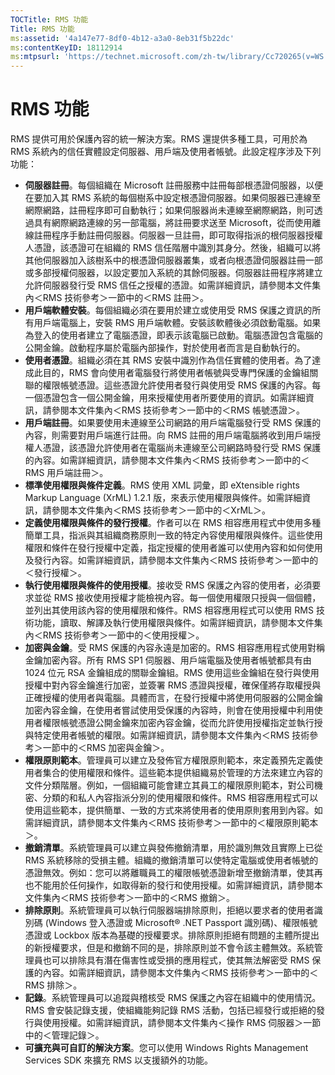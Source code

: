 ```yaml
---
TOCTitle: RMS 功能
Title: RMS 功能
ms:assetid: '4a147e77-8df0-4b12-a3a0-8eb31f5b22dc'
ms:contentKeyID: 18112914
ms:mtpsurl: 'https://technet.microsoft.com/zh-tw/library/Cc720265(v=WS.10)'
---
```


RMS 功能
========

RMS 提供可用於保護內容的統一解決方案。RMS 還提供多種工具，可用於為 RMS 系統內的信任實體設定伺服器、用戶端及使用者帳號。此設定程序涉及下列功能：

-   **伺服器註冊**。每個組織在 Microsoft 註冊服務中註冊每部根憑證伺服器，以便在要加入其 RMS 系統的每個樹系中設定根憑證伺服器。如果伺服器已連線至網際網路，註冊程序即可自動執行；如果伺服器尚未連線至網際網路，則可透過具有網際網路連線的另一部電腦，將註冊要求送至 Microsoft，從而使用離線註冊程序手動註冊伺服器。伺服器一旦註冊，即可取得指派的根伺服器授權人憑證，該憑證可在組織的 RMS 信任階層中識別其身分。然後，組織可以將其他伺服器加入該樹系中的根憑證伺服器叢集，或者向根憑證伺服器註冊一部或多部授權伺服器，以設定要加入系統的其餘伺服器。伺服器註冊程序將建立允許伺服器發行受 RMS 信任之授權的憑證。如需詳細資訊，請參閱本文件集內＜RMS 技術參考＞一節中的＜RMS 註冊＞。
-   **用戶端軟體安裝**。每個組織必須在要用於建立或使用受 RMS 保護之資訊的所有用戶端電腦上，安裝 RMS 用戶端軟體。安裝該軟體後必須啟動電腦。如果為登入的使用者建立了電腦憑證，即表示該電腦已啟動。電腦憑證包含電腦的公開金鑰。啟動程序屬於電腦內部操作，對於使用者而言是自動執行的。
-   **使用者憑證**。組織必須在其 RMS 安裝中識別作為信任實體的使用者。為了達成此目的，RMS 會向使用者電腦發行將使用者帳號與受專門保護的金鑰組關聯的權限帳號憑證。這些憑證允許使用者發行與使用受 RMS 保護的內容。每一個憑證包含一個公開金鑰，用來授權使用者所要使用的資訊。如需詳細資訊，請參閱本文件集內＜RMS 技術參考＞一節中的＜RMS 帳號憑證＞。
-   **用戶端註冊**。如果要使用未連線至公司網路的用戶端電腦發行受 RMS 保護的內容，則需要對用戶端進行註冊。向 RMS 註冊的用戶端電腦將收到用戶端授權人憑證，該憑證允許使用者在電腦尚未連線至公司網路時發行受 RMS 保護的內容。如需詳細資訊，請參閱本文件集內＜RMS 技術參考＞一節中的＜RMS 用戶端註冊＞。
-   **標準使用權限與條件定義**。RMS 使用 XML 詞彙，即 eXtensible rights Markup Language (XrML) 1.2.1 版，來表示使用權限與條件。如需詳細資訊，請參閱本文件集內＜RMS 技術參考＞一節中的＜XrML＞。
-   **定義使用權限與條件的發行授權**。作者可以在 RMS 相容應用程式中使用多種簡單工具，指派與其組織商務原則一致的特定內容使用權限與條件。這些使用權限和條件在發行授權中定義，指定授權的使用者誰可以使用內容和如何使用及發行內容。如需詳細資訊，請參閱本文件集內＜RMS 技術參考＞一節中的＜發行授權＞。
-   **執行使用權限與條件的使用授權**。接收受 RMS 保護之內容的使用者，必須要求並從 RMS 接收使用授權才能檢視內容。每一個使用權限只授與一個個體，並列出其使用該內容的使用權限和條件。RMS 相容應用程式可以使用 RMS 技術功能，讀取、解譯及執行使用權限與條件。如需詳細資訊，請參閱本文件集內＜RMS 技術參考＞一節中的＜使用授權＞。
-   **加密與金鑰**。受 RMS 保護的內容永遠是加密的。RMS 相容應用程式使用對稱金鑰加密內容。所有 RMS SP1 伺服器、用戶端電腦及使用者帳號都具有由 1024 位元 RSA 金鑰組成的關聯金鑰組。RMS 使用這些金鑰組在發行與使用授權中對內容金鑰進行加密，並簽署 RMS 憑證與授權，確保僅將存取權授與正確授權的使用者與電腦。具體而言，在發行授權中將使用伺服器的公開金鑰加密內容金鑰，在使用者嘗試使用受保護的內容時，則會在使用授權中利用使用者權限帳號憑證公開金鑰來加密內容金鑰，從而允許使用授權指定並執行授與特定使用者帳號的權限。如需詳細資訊，請參閱本文件集內＜RMS 技術參考＞一節中的＜RMS 加密與金鑰＞。
-   **權限原則範本**。管理員可以建立及發佈官方權限原則範本，來定義預先定義使用者集合的使用權限和條件。這些範本提供組織易於管理的方法來建立內容的文件分類階層。例如，一個組織可能會建立其員工的權限原則範本，對公司機密、分類的和私人內容指派分別的使用權限和條件。RMS 相容應用程式可以使用這些範本，提供簡單、一致的方式來將使用者的使用原則套用到內容。如需詳細資訊，請參閱本文件集內＜RMS 技術參考＞一節中的＜權限原則範本＞。
-   **撤銷清單**。系統管理員可以建立與發佈撤銷清單，用於識別無效且實際上已從 RMS 系統移除的受損主體。組織的撤銷清單可以使特定電腦或使用者帳號的憑證無效。例如：您可以將離職員工的權限帳號憑證新增至撤銷清單，使其再也不能用於任何操作，如取得新的發行和使用授權。如需詳細資訊，請參閱本文件集內＜RMS 技術參考＞一節中的＜RMS 撤銷＞。
-   **排除原則**。系統管理員可以執行伺服器端排除原則，拒絕以要求者的使用者識別碼 (Windows 登入憑證或 Microsoft® .NET Passport 識別碼)、權限帳號憑證或 Lockbox 版本為基礎的授權要求。排除原則拒絕有問題的主體所提出的新授權要求，但是和撤銷不同的是，排除原則並不會令該主體無效。系統管理員也可以排除具有潛在傷害性或受損的應用程式，使其無法解密受 RMS 保護的內容。如需詳細資訊，請參閱本文件集內＜RMS 技術參考＞一節中的＜RMS 排除＞。
-   **記錄**。系統管理員可以追蹤與稽核受 RMS 保護之內容在組織中的使用情況。RMS 會安裝記錄支援，使組織能夠記錄 RMS 活動，包括已經發行或拒絕的發行與使用授權。如需詳細資訊，請參閱本文件集內＜操作 RMS 伺服器＞一節中的＜管理記錄＞。
-   **可擴充與可自訂的解決方案**。您可以使用 Windows Rights Management Services SDK 來擴充 RMS 以支援額外的功能。